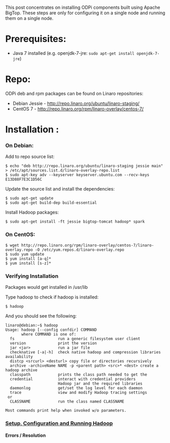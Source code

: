 This post concentrates on installing ODPi components built using Apache BigTop. These steps are only for configuring it on a single node and running them on a single node.

# Prerequisites:

* Java 7 installed (e.g. openjdk-7-jre: `sudo apt-get install openjdk-7-jre`)

# Repo:

ODPi deb and rpm packages can be found on Linaro repositories:

* Debian Jessie - http://repo.linaro.org/ubuntu/linaro-staging/
* CentOS 7 - http://repo.linaro.org/rpm/linaro-overlay/centos-7/


# Installation :

### On Debian:

Add to repo source list:

    $ echo "deb http://repo.linaro.org/ubuntu/linaro-staging jessie main" > /etc/apt/sources.list.d/linaro-overlay-repo.list
    $ sudo apt-key adv --keyserver keyserver.ubuntu.com --recv-keys E13D88F7E3C1D56C

Update the source list and install the dependencies:

    $ sudo apt-get update
    $ sudo apt-get build-dep build-essential

Install Hadoop packages:

    $ sudo apt-get install -ft jessie bigtop-tomcat hadoop* spark

### On CentOS:

    $ wget http://repo.linaro.org/rpm/linaro-overlay/centos-7/linaro-overlay.repo -O /etc/yum.repos.d/linaro-overlay.repo
    $ sudo yum update
    $ yum install [a-q]*
    $ yum install [s-z]*

### Verifying Installation 

Packages would get installed in /usr/lib 

Type hadoop to check if hadoop is installed:

    $ hadoop

And you should see the following:

    linaro@debian:~$ hadoop
    Usage: hadoop [--config confdir] COMMAND
           where COMMAND is one of:
      fs                   run a generic filesystem user client
      version              print the version
      jar <jar>            run a jar file
      checknative [-a|-h]  check native hadoop and compression libraries availability
      distcp <srcurl> <desturl> copy file or directories recursively
      archive -archiveName NAME -p <parent path> <src>* <dest> create a hadoop archive
      classpath            prints the class path needed to get the
      credential           interact with credential providers
                           Hadoop jar and the required libraries
      daemonlog            get/set the log level for each daemon
      trace                view and modify Hadoop tracing settings
     or
      CLASSNAME            run the class named CLASSNAME
     
    Most commands print help when invoked w/o parameters.

### [Setup, Configuration and Running Hadoop](https://github.com/96boards/documentation/wiki/ODPi-BigTop-Hadoop-configuration-and-Running) 
#### Errors / Resolution
